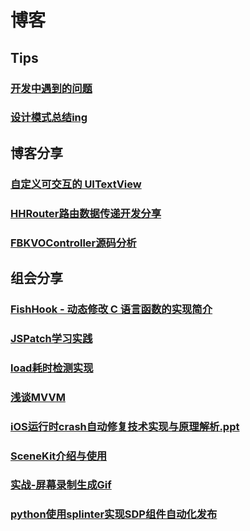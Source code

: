 # 博客

## Tips

### [开发中遇到的问题](Tips/README.md)

### [设计模式总结ing](Tips/developMode.md)



## 博客分享

### [自定义可交互的 UITextView](interactiveTextView/iOS-interactiveTextView.md)

### [HHRouter路由数据传递开发分享](HHRouter/iOS-HHRouter.md)

### [FBKVOController源码分析](KFKVO/iOS-FBKVOController.md)





## 组会分享

### [FishHook - 动态修改 C 语言函数的实现简介](share/FishHook/README.md)
### [JSPatch学习实践](share/JSPatch/README.md)
### [load耗时检测实现](share/Load/README.md)
### [浅谈MVVM](share/mvvm/README.md)
### [iOS运行时crash自动修复技术实现与原理解析.ppt](share/runtime_crash/README.md)
### [SceneKit介绍与使用](share/SceneKit-introduction/README.md)
### [实战-屏幕录制生成Gif](share/screen-record-and-export-Gif/README.md)
### [python使用splinter实现SDP组件自动化发布](share/Splinter/Splinter.md)











